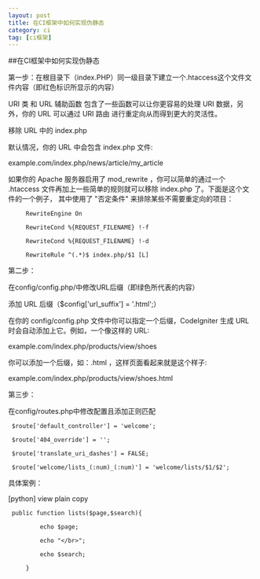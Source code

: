 ```yaml
---
layout: post
title: 在CI框架中如何实现伪静态
category: ci
tag: [ci框架]
---
```


##在CI框架中如何实现伪静态

 第一步：在根目录下（index.PHP）同一级目录下建立一个.htaccess这个文件文件内容（即红色标识所显示的内容）

 URI 类 和 URL 辅助函数 包含了一些函数可以让你更容易的处理 URI 数据，另外，你的 URL 可以通过 URI 路由 进行重定向从而得到更大的灵活性。

 移除 URL 中的 index.php

 默认情况，你的 URL 中会包含 index.php 文件:

 example.com/index.php/news/article/my_article

 如果你的 Apache 服务器启用了 mod_rewrite ，你可以简单的通过一个 .htaccess 文件再加上一些简单的规则就可以移除 index.php 了。下面是这个文件的一个例子， 其中使用了 "否定条件" 来排除某些不需要重定向的项目：

         RewriteEngine On

         RewriteCond %{REQUEST_FILENAME} !-f

         RewriteCond %{REQUEST_FILENAME} !-d

         RewriteRule ^(.*)$ index.php/$1 [L]

 第二步：

 在config/config.php/中修改URL后缀（即绿色所代表的内容）

 添加 URL 后缀（$config['url_suffix'] = '.html';）

 在你的 config/config.php 文件中你可以指定一个后缀，CodeIgniter 生成 URL 时会自动添加上它。例如，一个像这样的 URL:

 example.com/index.php/products/view/shoes

 你可以添加一个后缀，如：.html ，这样页面看起来就是这个样子:

 example.com/index.php/products/view/shoes.html

 第三步：

 在config/routes.php中修改配置且添加正则匹配

     $route['default_controller'] = 'welcome';

     $route['404_override'] = '';

     $route['translate_uri_dashes'] = FALSE;

     $route['welcome/lists_(:num)_(:num)'] = 'welcome/lists/$1/$2';

 具体案例：

 [python] view plain copy

     public function lists($page,$search){

             echo $page;

             echo "</br>";

             echo $search;

         }